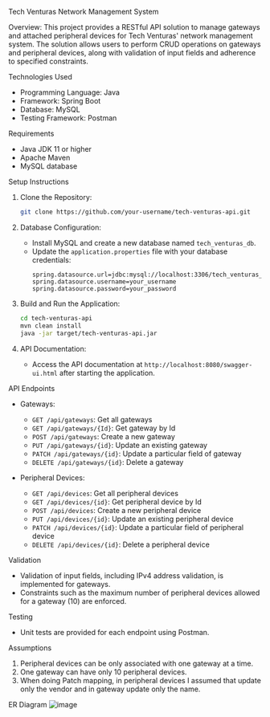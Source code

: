 Tech Venturas Network Management System

Overview: This project provides a RESTful API solution to manage gateways and attached peripheral devices for Tech Venturas' network management system. The solution allows users to perform CRUD operations on gateways and peripheral devices, along with validation of input fields and adherence to specified constraints.

Technologies Used
- Programming Language: Java
- Framework: Spring Boot
- Database: MySQL
- Testing Framework: Postman

Requirements
- Java JDK 11 or higher
- Apache Maven
- MySQL database

Setup Instructions
1. Clone the Repository:
    ```bash
    git clone https://github.com/your-username/tech-venturas-api.git
    ```

2. Database Configuration:
    - Install MySQL and create a new database named `tech_venturas_db`.
    - Update the `application.properties` file with your database credentials:
        ```properties
        spring.datasource.url=jdbc:mysql://localhost:3306/tech_venturas_db
        spring.datasource.username=your_username
        spring.datasource.password=your_password        
      ```
3. Build and Run the Application:
    ```bash
    cd tech-venturas-api
    mvn clean install
    java -jar target/tech-venturas-api.jar
    ```

4. API Documentation:
    - Access the API documentation at `http://localhost:8080/swagger-ui.html` after starting the application.

API Endpoints
- Gateways:
    - `GET /api/gateways`: Get all gateways
    - `GET /api/gateways/{Id}`: Get gateway by Id
    - `POST /api/gateways`: Create a new gateway
    - `PUT /api/gateways/{id}`: Update an existing gateway
    - `PATCH /api/gateways/{id}`: Update a particular field of gateway
    - `DELETE /api/gateways/{id}`: Delete a gateway

- Peripheral Devices:
    - `GET /api/devices`: Get all peripheral devices
    - `GET /api/devices/{id}`: Get peripheral device by Id
    - `POST /api/devices`: Create a new peripheral device
    - `PUT /api/devices/{id}`: Update an existing peripheral device
    - `PATCH /api/devices/{id}`: Update a particular field of peripheral device
    - `DELETE /api/devices/{id}`: Delete a peripheral device

 Validation
- Validation of input fields, including IPv4 address validation, is implemented for gateways.
- Constraints such as the maximum number of peripheral devices allowed for a gateway (10) are enforced.

Testing
- Unit tests are provided for each endpoint using Postman.
  
Assumptions
1. Peripheral devices can be only associated with one gateway at a time.
2. One gateway can have only 10 peripheral devices.
3. When doing Patch mapping, in peripheral devices I assumed that update only the vendor and in gateway update only the name.
   
ER Diagram
 ![image](https://github.com/RavinduLK/NMS-TechVenturas/assets/94894276/769013c7-03de-4d2d-a52f-95b83d44d1f6)

